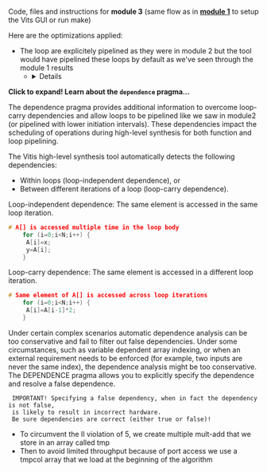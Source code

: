 Code, files and instructions for **module 3** (same flow as in [<b>module 1</b>](../module1_baseline) to setup the Vits GUI or run make)

Here are the optimizations applied:
 + The loop are explicitely pipelined as they were in module 2 but the tool would have pipelined these loops by default as we've seen through the module 1 results
   + <details>
  <summary><b>Click to expand! Learn about the <code>dependence</code> pragma...</b></summary>
  
The dependence pragma provides additional information to overcome loop-carry dependencies and allow loops to be pipelined like we saw in module2 (or pipelined with lower initiation intervals). These dependencies impact the scheduling of operations during high-level synthesis for both function and loop pipelining.

The Vitis high-level synthesis tool automatically detects the following dependencies:

+ Within loops (loop-independent dependence), or
+ Between different iterations of a loop (loop-carry dependence).

Loop-independent dependence: The same element is accessed in the same loop iteration.
```cpp
# A[] is accessed multiple time in the loop body
    for (i=0;i<N;i++) {
     A[i]=x;
     y=A[i];
    }
```
Loop-carry dependence: The same element is accessed in a different loop iteration.
```cpp
# Same element of A[] is accessed across loop iterations 
    for (i=0;i<N;i++) {
     A[i]=A[i-1]*2;
    }
```
Under certain complex scenarios automatic dependence analysis can be too conservative and fail to filter out false dependencies. Under some circumstances, such as variable dependent array indexing, or when an external requirement needs to be enforced (for example, two inputs are never the same index), the dependence analysis might be too conservative. The DEPENDENCE pragma allows you to explicitly specify the dependence and resolve a false dependence.

     IMPORTANT! Specifying a false dependency, when in fact the dependency is not false, 
     is likely to result in incorrect hardware. 
     Be sure dependencies are correct (either true or false)! 
      
</details>

 + To circumvent the II violation of 5, we create multiple mult-add that we store in an array called tmp 
 + Then to avoid limited throughput because of port access we use a tmpcol array that we load at the beginning of the algorithm





